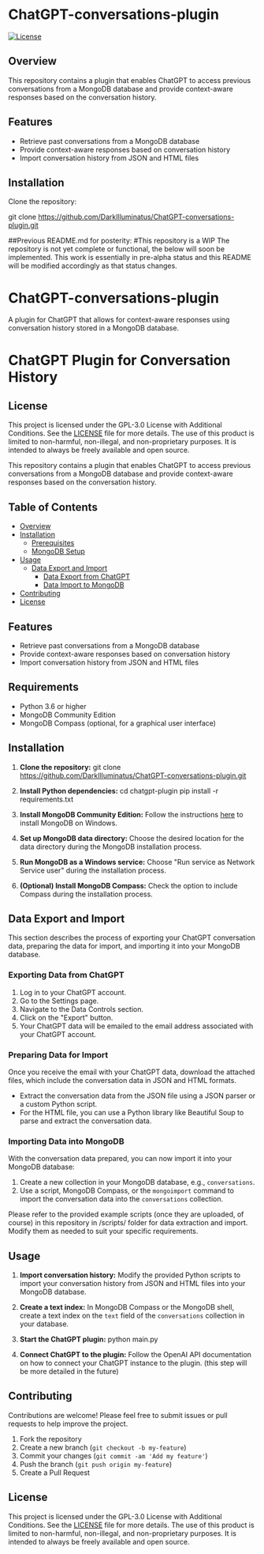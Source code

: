 # ChatGPT-conversations-plugin

[![License](https://img.shields.io/badge/license-GPL--3.0%20License%20with%20Additional%20Conditions-blue.svg)](LICENSE)

## Overview

This repository contains a plugin that enables ChatGPT to access previous conversations from a MongoDB database and provide context-aware responses based on the conversation history.

## Features

- Retrieve past conversations from a MongoDB database
- Provide context-aware responses based on conversation history
- Import conversation history from JSON and HTML files

## Installation

Clone the repository:

git clone https://github.com/DarkIlluminatus/ChatGPT-conversations-plugin.git


##Previous README.md for posterity:
#This repository is a WIP
The repository is not yet complete or functional, the below will soon be implemented. This work is essentially in pre-alpha status and this README will be modified accordingly as that status changes.

# ChatGPT-conversations-plugin
A plugin for ChatGPT that allows for context-aware responses using conversation history stored in a MongoDB database.

# ChatGPT Plugin for Conversation History

## License

This project is licensed under the GPL-3.0 License with Additional Conditions. See the [LICENSE](LICENSE) file for more details. The use of this product is limited to non-harmful, non-illegal, and non-proprietary purposes. It is intended to always be freely available and open source.


This repository contains a plugin that enables ChatGPT to access previous conversations from a MongoDB database and provide context-aware responses based on the conversation history.

## Table of Contents
- [Overview](#overview)
- [Installation](#installation)
  - [Prerequisites](#prerequisites)
  - [MongoDB Setup](#mongodb-setup)
- [Usage](#usage)
  - [Data Export and Import](#data-export-and-import)
    - [Data Export from ChatGPT](#data-export-from-chatgpt)
    - [Data Import to MongoDB](#data-import-to-mongodb)
- [Contributing](#contributing)
- [License](#license)

## Features

- Retrieve past conversations from a MongoDB database
- Provide context-aware responses based on conversation history
- Import conversation history from JSON and HTML files

## Requirements

- Python 3.6 or higher
- MongoDB Community Edition
- MongoDB Compass (optional, for a graphical user interface)

## Installation

1. **Clone the repository:**
git clone https://github.com/DarkIlluminatus/ChatGPT-conversations-plugin.git

2. **Install Python dependencies:**
cd chatgpt-plugin
pip install -r requirements.txt

3. **Install MongoDB Community Edition:**
Follow the instructions [here](https://docs.mongodb.com/manual/tutorial/install-mongodb-on-windows/) to install MongoDB on Windows.

4. **Set up MongoDB data directory:**
Choose the desired location for the data directory during the MongoDB installation process.

5. **Run MongoDB as a Windows service:**
Choose "Run service as Network Service user" during the installation process.

6. **(Optional) Install MongoDB Compass:**
Check the option to include Compass during the installation process.

## Data Export and Import

This section describes the process of exporting your ChatGPT conversation data, preparing the data for import, and importing it into your MongoDB database.

### Exporting Data from ChatGPT

1. Log in to your ChatGPT account.
2. Go to the Settings page.
3. Navigate to the Data Controls section.
4. Click on the "Export" button.
5. Your ChatGPT data will be emailed to the email address associated with your ChatGPT account.

### Preparing Data for Import

Once you receive the email with your ChatGPT data, download the attached files, which include the conversation data in JSON and HTML formats.

- Extract the conversation data from the JSON file using a JSON parser or a custom Python script.
- For the HTML file, you can use a Python library like Beautiful Soup to parse and extract the conversation data.

### Importing Data into MongoDB

With the conversation data prepared, you can now import it into your MongoDB database:

1. Create a new collection in your MongoDB database, e.g., `conversations`.
2. Use a script, MongoDB Compass, or the `mongoimport` command to import the conversation data into the `conversations` collection.

Please refer to the provided example scripts (once they are uploaded, of course) in this repository in /scripts/ folder for data extraction and import. Modify them as needed to suit your specific requirements.

## Usage

1. **Import conversation history:**
Modify the provided Python scripts to import your conversation history from JSON and HTML files into your MongoDB database.

2. **Create a text index:**
In MongoDB Compass or the MongoDB shell, create a text index on the `text` field of the `conversations` collection in your database.

3. **Start the ChatGPT plugin:**
python main.py


4. **Connect ChatGPT to the plugin:**
Follow the OpenAI API documentation on how to connect your ChatGPT instance to the plugin. (this step will be more detailed in the future)

## Contributing

Contributions are welcome! Please feel free to submit issues or pull requests to help improve the project.

1. Fork the repository
2. Create a new branch (`git checkout -b my-feature`)
3. Commit your changes (`git commit -am 'Add my feature'`)
4. Push the branch (`git push origin my-feature`)
5. Create a Pull Request

## License

This project is licensed under the GPL-3.0 License with Additional Conditions. See the [LICENSE](LICENSE) file for more details. The use of this product is limited to non-harmful, non-illegal, and non-proprietary purposes. It is intended to always be freely available and open source.
